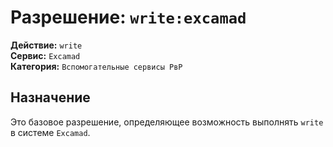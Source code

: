 # Разрешение: `write:excamad`

**Действие:** `write`  
**Сервис:** `Excamad`  
**Категория:** `Вспомогательные сервисы РвР`

## Назначение
Это базовое разрешение, определяющее возможность выполнять `write` в системе `Excamad`.
